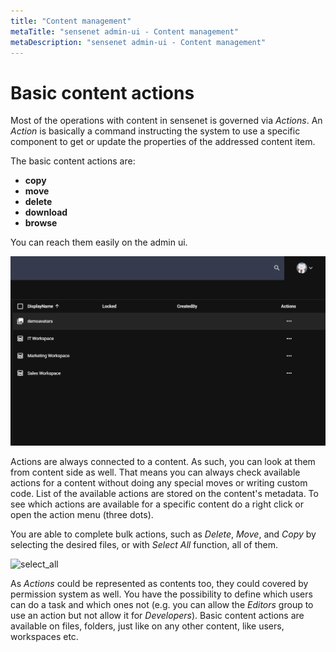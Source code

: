 ```yaml
---
title: "Content management"
metaTitle: "sensenet admin-ui - Content management"
metaDescription: "sensenet admin-ui - Content management"
---
```



# Basic content actions

Most of the operations with content in sensenet is governed via _Actions_. An _Action_ is basically a command instructing the system to use a specific component to get or update the properties of the addressed content item.

The basic content actions are:
- **copy**
- **move**
- **delete**
- **download**
- **browse**

You can reach them easily on the admin ui.

![actions](../concepts/img/actions.gif)

Actions are always connected to a content. As such, you can look at them from content side as well. That means you can always check available actions for a content without doing any special moves or writing custom code.
List of the available actions are stored on the content's metadata.
To see which actions are available for a specific content do a right click or open the action menu (three dots).

You are able to complete bulk actions, such as _Delete_, _Move_, and _Copy_ by selecting the desired files, or with _Select All_ function, all of them.

![select_all](../concepts/img/select_all.png)

As _Actions_ could be represented as contents too, they could covered by permission system as well. You have the possibility to define which users can do a task and which ones not (e.g. you can allow the _Editors_ group to use an action but not allow it for _Developers_).
Basic content actions are available on files, folders, just like on any other content, like users, workspaces etc.
